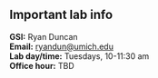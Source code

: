 ## Important lab info

**GSI:** Ryan Duncan\
**Email:** ryandun@umich.edu\
**Lab day/time:** Tuesdays, 10-11:30 am\
**Office hour:** TBD
